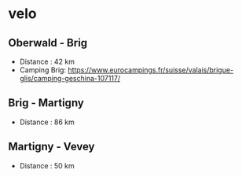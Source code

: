 # velo

## Oberwald - Brig

* Distance : 42 km 
* Camping Brig: https://www.eurocampings.fr/suisse/valais/brigue-glis/camping-geschina-107117/

## Brig - Martigny

* Distance : 86 km

## Martigny - Vevey 

* Distance : 50 km




